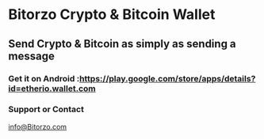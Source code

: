 

# Bitorzo Crypto & Bitcoin Wallet  
## Send Crypto & Bitcoin as simply as sending a message
### Get it on Android :https://play.google.com/store/apps/details?id=etherio.wallet.com


### Support or Contact

info@Bitorzo.com 
